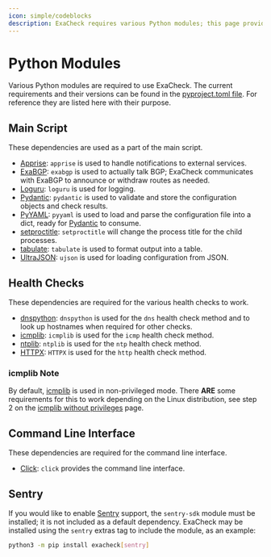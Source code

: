```yaml
---
icon: simple/codeblocks
description: ExaCheck requires various Python modules; this page provides a list of the modules and why they are required.
---
```


# Python Modules

Various Python modules are required to use ExaCheck. The current requirements and their versions can be found in the [pyproject.toml file][ExaCheck PyProject]. For reference they are listed here with their purpose.

## Main Script

These dependencies are used as a part of the main script.

- [Apprise][Apprise]: `apprise` is used to handle notifications to external services.
- [ExaBGP][ExaBGP]: `exabgp` is used to actually talk BGP; ExaCheck communicates with ExaBGP to announce or withdraw routes as needed.
- [Loguru][Loguru]: `loguru` is used for logging.
- [Pydantic][Pydantic]: `pydantic` is used to validate and store the configuration objects and check results.
- [PyYAML][PyYAML]: `pyyaml` is used to load and parse the configuration file into a dict, ready for [Pydantic][Pydantic] to consume.
- [setproctitle][setproctitle]: `setproctitle` will change the process title for the child processes.
- [tabulate][tabulate]: `tabulate` is used to format output into a table.
- [UltraJSON][UltraJSON]: `ujson` is used for loading configuration from JSON.

## Health Checks

These dependencies are required for the various health checks to work.

- [dnspython][dnspython]: `dnspython` is used for the `dns` health check method and to look up hostnames when required for other checks.
- [icmplib][icmplib]: `icmplib` is used for the `icmp` health check method.
- [ntplib][ntplib]: `ntplib` is used for the `ntp` health check method.
- [HTTPX][httpx]: `HTTPX` is used for the `http` health check method.

### icmplib Note

By default, [icmplib][icmplib] is used in non-privileged mode. There **ARE** some requirements for this to work depending on the Linux distribution, see step 2 on the [icmplib without privileges][icmplib without privileges] page.

## Command Line Interface

These dependencies are required for the command line interface.

- [Click][Click]: `click` provides the command line interface.

## Sentry

If you would like to enable [Sentry][Sentry] support, the `sentry-sdk` module must be installed; it is not included as a default dependency. ExaCheck may be installed using the `sentry` extras tag to include the module, as an example:

```bash
python3 -m pip install exacheck[sentry]
```

[Click]: https://click.palletsprojects.com/
[dnspython]: https://www.dnspython.org/
[ExaBGP]: https://github.com/Exa-Networks/exabgp
[ExaCheck PyProject]: https://github.com/exacheck/exacheck/blob/main/pyproject.toml
[icmplib without privileges]: https://github.com/ValentinBELYN/icmplib/blob/main/docs/6-use-icmplib-without-privileges.md
[icmplib]: https://github.com/ValentinBELYN/icmplib
[Loguru]: https://github.com/Delgan/loguru
[ntplib]: https://github.com/cf-natali/ntplib
[Pydantic]: https://docs.pydantic.dev/
[PyYAML]: https://pyyaml.org/
[httpx]: https://www.python-httpx.org/
[setproctitle]: https://github.com/dvarrazzo/py-setproctitle
[tabulate]: https://github.com/astanin/python-tabulate
[UltraJSON]: https://github.com/ultrajson/ultrajson
[Apprise]: https://github.com/caronc/apprise
[Sentry]: https://sentry.io/welcome/

